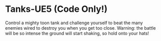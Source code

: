 # Tanks-UE5 (Code Only!)

Control a mighty toon tank and challenge yourself to beat the many enemies wired to destroy you when you get too close. 
Warning: the battle will be so intense the ground will start shaking, so hold onto your hats!
